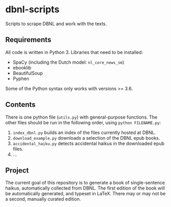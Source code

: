 # dbnl-scripts
Scripts to scrape DBNL and work with the texts.

## Requirements
All code is written in Python 3. Libraries that need to be installed:

* SpaCy (including the Dutch model: `nl_core_news_sm`)
* ebooklib
* BeautifulSoup
* Pyphen

Some of the Python syntax only works with versions >= 3.6.

## Contents

There is one python file (`utils.py`) with general-purpose functions.
The other files should be run in the following order, using `python FILENAME.py`:

1. `index_dbnl.py` builds an index of the files currently hosted at DBNL.
2. `download_example.py` downloads a selection of the DBNL epub books.
3. `accidental_haiku.py` detects accidental haikus in the downloaded epub files.
4. ...

## Project
The current goal of this repository is to generate a book of single-sentence haikus,
automatically collected from DBNL. 
The first edition of the book will be automatically generated, and typeset in LaTeX.
There may or may not be a second, manually curated edition.
